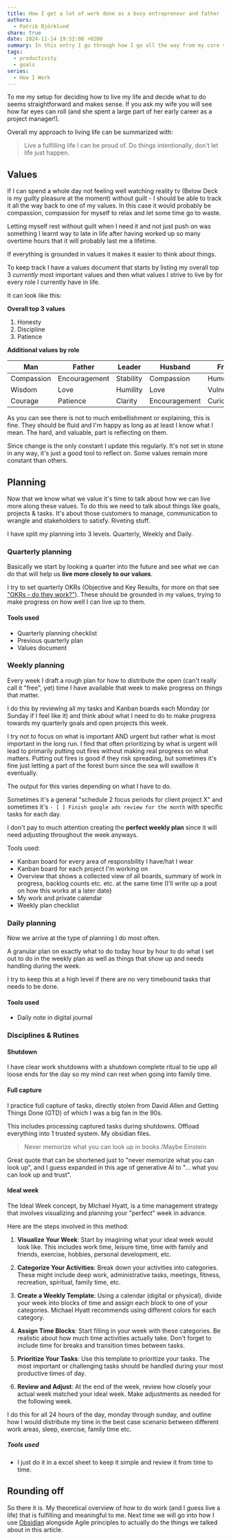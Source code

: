 ```yaml
---
title: How I get a lot of work done as a busy entrepreneur and father
authors:
  - Patrik Björklund
share: true
date: 2024-11-14 19:52:00 +0200
summary: In this entry I go through how I go all the way from my core values down to what I decide to do day by day. We go through quarterly, weekly and daily planning based on values and how to figure out how to bucket time by mapping out an ideal week.
tags:
  - productivity
  - goals
series:
  - How I Work
---
```

To me my setup for deciding how to live my life and decide what to do seems straightforward and makes sense. If you ask my wife you will see how far eyes can roll (and she spent a large part of her early career as a project manager!).

Overall my approach to living life can be summarized with:

> Live a fulfilling life I can be proud of. Do things intentionally, don't let life just happen.
## Values
If I can spend a whole day not feeling well watching reality tv (Below Deck is my guilty pleasure at the moment) without guilt - I should be able to track it all the way back to one of my values. In this case it would probably be compassion, compassion for myself to relax and let some time go to waste. 

Letting myself rest without guilt when I need it and not just push on was something I learnt way to late in life after having worked up so many overtime hours that it will probably last me a lifetime.

If everything is grounded in values it makes it easier to think about things. 

To keep track I have a values document that starts by listing my overall top 3 _currently_ most important values and then what values I strive to live by for every role I currently have in life.

It can look like this:

**Overall top 3 values**
1. Honesty
2. Discipline
3. Patience

**Additional values by role**

| Man        | **Father**    | Leader    | Husband       | Friend        |
| ---------- | ------------- | --------- | ------------- | ------------- |
| Compassion | Encouragement | Stability | Compassion    | Humor         |
| Wisdom     | Love          | Humility  | Love          | Vulnerability |
| Courage    | Patience      | Clarity   | Encouragement | Curiosity     |

As you can see there is not to much embellishment or explaining, this is fine. They should be fluid and I'm happy as long as at least I know what I mean. The hard, and valuable, part is reflecting on them.

Since change is the only constant I update this regularly. It's not set in stone in any way, it's just a good tool to reflect on. Some values remain more constant than others.

## Planning
Now that we know what we value it's time to talk about how we can live more along these values. To do this we need to talk about things like goals, projects & tasks. It's about those customers to manage, communication to wrangle and stakeholders to satisfy. Riveting stuff.

I have split my planning into 3 levels. Quarterly, Weekly and Daily.
### Quarterly planning
Basically we start by looking a quarter into the future and see what we can do that will help us  **live more closely to our values**.

I try to set quarterly OKRs (Objective and Key Results, for more on that see ["OKRs - do they work?"](/posts/okrs-do-they-work)). These should be grounded in my values, trying to make progress on how well I can live up to them.

#### Tools used
- Quarterly planning checklist
- Previous quarterly plan
- Values document
### Weekly planning
Every week I draft a rough plan for how to distribute the open (can't really call it "free", yet) time I have available that week to make progress on things that matter.

I do this by reviewing all my tasks and Kanban boards each Monday (or Sunday if I feel like it) and think about what I need to do to make progress towards my quarterly goals and open projects this week. 

I try not to focus on what is important AND urgent but rather what is most important in the long run. I find that often prioritizing by what is urgent will lead to primarily putting out fires without making real progress on what matters. Putting out fires is good if they risk spreading, but sometimes it's fine just letting a part of the forest burn since the sea will swallow it eventually.

The output for this varies depending on what I have to do. 

Sometimes it's a general "schedule 2 focus periods for client project X" and sometimes it's `- [ ] Finish google ads review for the month` with specific tasks for each day. 

I don't pay to much attention creating the **perfect weekly plan** since it will need adjusting throughout the week anyways.

Tools used:
- Kanban board for every area of responsbility I have/hat I wear
- Kanban board for each project I'm working on
- Overview that shows a collected view of all boards, summary of work in progress, backlog counts etc. etc. at the same time (I'll write up a post on how this works at a later date)
- My work and private calendar
- Weekly plan checklist
### Daily planning
Now we arrive at the type of planning I do most often. 

A granular plan on exactly what to do today hour by hour to do what I set out to do in the weekly plan as well as things that show up and needs handling during the week. 

I try to keep this at a high level if there are no very timebound tasks that needs to be done.

#### Tools used
- Daily note in digital journal

### Disciplines & Rutines
#### Shutdown
I have clear work shutdowns with a shutdown complete ritual to tie upp all loose ends for the day so my mind can rest when going into family time. 
#### Full capture
I practice full capture of tasks, directly stolen from David Allen and Getting Things Done (GTD) of which I was a big fan in the 90s. 

This includes processing captured tasks during shutdowns. Offload everything into 1 trusted system. My obsidian files.

> Never memorize what you can look up in books /Maybe Einstein

Great quote that can be shortened just to "never memorize what you can look up", and I guess expanded in this age of generative AI to "... what you can look up and trust".

#### Ideal week

The Ideal Week concept, by Michael Hyatt, is a time management strategy that involves visualizing and planning your "perfect" week in advance.

Here are the steps involved in this method:

1. **Visualize Your Week**: Start by imagining what your ideal week would look like. This includes work time, leisure time, time with family and friends, exercise, hobbies, personal development, etc.

2. **Categorize Your Activities**: Break down your activities into categories. These might include deep work, administrative tasks, meetings, fitness, recreation, spiritual, family time, etc.

3. **Create a Weekly Template**: Using a calendar (digital or physical), divide your week into blocks of time and assign each block to one of your categories. Michael Hyatt recommends using different colors for each category.

4. **Assign Time Blocks**: Start filling in your week with these categories. Be realistic about how much time activities actually take. Don't forget to include time for breaks and transition times between tasks.

5. **Prioritize Your Tasks**: Use this template to prioritize your tasks. The most important or challenging tasks should be handled during your most productive times of day.

6. **Review and Adjust**: At the end of the week, review how closely your actual week matched your ideal week. Make adjustments as needed for the following week.

I do this for all 24 hours of the day, monday through sunday, and outline how I would distribute my time in the best case scenario between different work areas, sleep, exercise, family time etc. 

##### Tools used
- I just do it in a excel sheet to keep it simple and review it from time to time.

## Rounding off

So there it is. My theoretical overview of how to do work (and I guess live a life) that is fulfilling and meaningful to me. Next time we will go into how I use [Obsidian](https://www.obsidian.md) alongside Agile principles to actually do the things we talked about in this article.
